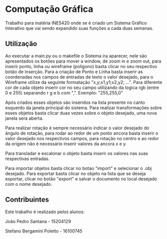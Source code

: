 # Computação Gráfica

Trabalho para matéria INE5420 onde se é criado um Sistema Gráfico Interativo que vai sendo expandido suas funções a cada duas semanas.

## Utilização

Ao executar a main.py ou o makefile o Sistema ira aparecer, nele são apresentados os botões para mover a window, de zoom in e zoom out, para inserir ponto, linha ou wireframe (polígono) basta clicar no seu respectivo botão de inserção. Para a criação de Ponto e Linha basta inserir as coordenadas nos campos de entradas de texto o valor desejado, para o Wireframe utilize da seguinte formatação "x,y;x1,y1;x2,y2; ...". Para diferente cor de cada objeto inserir cor no seu campo utilizando da logica rgb (entre 0 e 255) separando r g e b com ",". Exemplo: "255,255,0" 

Após criados esses objetos são inseridos na lista presente no canto esquerdo da janela principal do sistema. Para realizar transformações sobre esses objetos basta clicar duas vezes sobre o objeto desejado, uma nova janela sera aberta. 

Para realizar rotação é sempre necessário indicar o valor desejado do ângulo de rotação, para rodar ao redor de um ponto ancora basta inserir o valor desejado nos respectivos campos, para rotação no centro e ao redor da origem não é necessário inserir valores da ancora x e y. 

Para transladar e escalonar o objeto basta inserir os valores nas suas respectivas entradas.

Para importar objetos basta clicar no botao "import" e selecionar o .obj desejado. Para exportar basta clicar no objeto na lista que se deseja exportar, clicar no botão "export" e salvar o documento no local desejado com o nome desejado.

## Contribuintes
Este trabalho é realizado pelos alunos:

João Pedro Santana - 15204129

Stefano Bergamini Poletto - 16100745
